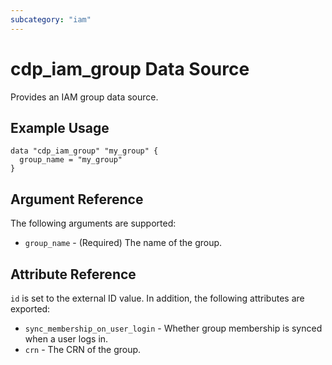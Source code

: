 ```yaml
---
subcategory: "iam"
---
```


# cdp_iam_group Data Source

Provides an IAM group data source.

## Example Usage

```hcl
data "cdp_iam_group" "my_group" {
  group_name = "my_group"
}
```

## Argument Reference

The following arguments are supported:

* `group_name` - (Required) The name of the group.

## Attribute Reference

`id` is set to the external ID value. In addition, the following attributes are
exported:

* `sync_membership_on_user_login` - Whether group membership is synced when a user logs in.
* `crn` - The CRN of the group.


